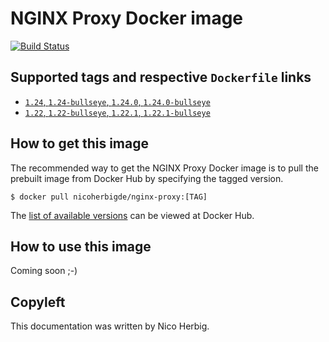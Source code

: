 # NGINX Proxy Docker image

[![Build Status](https://github.com/nicoherbigio/docker-nginx-nginx-proxy/actions/workflows/build-docker-images.yml/badge.svg)](https://github.com/nicoherbigio/docker-nginx-nginx-proxy/actions/workflows/build-docker-images.yml)

## Supported tags and respective `Dockerfile` links

 * [`1.24`, `1.24-bullseye`, `1.24.0`, `1.24.0-bullseye`](https://github.com/nicoherbigio/docker-nginx-nginx-proxy/blob/main/1.24/debian/default/Dockerfile)
 * [`1.22`, `1.22-bullseye`, `1.22.1`, `1.22.1-bullseye`](https://github.com/nicoherbigio/docker-nginx-nginx-proxy/blob/main/1.22/debian/default/Dockerfile)

## How to get this image

The recommended way to get the NGINX Proxy Docker image is to pull the prebuilt image from Docker Hub by specifying the tagged version.

```console
$ docker pull nicoherbigde/nginx-proxy:[TAG]
```

The [list of available versions](https://hub.docker.com/r/nicoherbigde/nginx-proxy/tags) can be viewed at Docker Hub.

## How to use this image

Coming soon ;-)

## Copyleft

This documentation was written by Nico Herbig.

